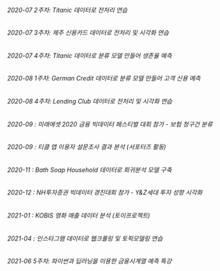 ###### 2020-07 2주차: Titanic 데이터로 전처리 연습  
###### 2020-07 3주차: 제주 신용카드 데이터로 전처리 및 시각화 연습 
###### 2020-07 4주차: Titanic 데이터로 분류 모델 만들어 생존율 예측
###### 2020-08 1주차: German Credit 데이터로 분류 모델 만들어 고객 신용 예측
###### 2020-08 4주차: Lending Club 데이터로 전처리 및 시각화 연습 
###### 2020-09 : 미래에셋 2020 금융 빅데이터 페스티벌 대회 참가 - 보험 청구건 분류
###### 2020-09 : 티클 앱 이용자 설문조사 결과 분석 (서포터즈 활동)
###### 2020-11 : Bath Soap Household 데이터로 회귀분석 모델 구축  
###### 2020-12 : NH투자증권 빅데이터 경진대회 참가 - Y&Z세대 투자 성향 시각화 
###### 2021-01 : KOBIS 영화 매출 데이터 분석 (토이프로젝트) 
###### 2021-04 : 인스타그램 데이터로 웹크롤링 및 토픽모델링 연습 
###### 2021-06 5주차: 파이썬과 딥러닝을 이용한 금융시계열 예측 특강 
